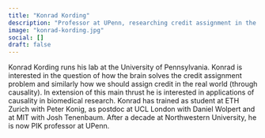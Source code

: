 ```yaml
---
title: "Konrad Kording"
description: "Professor at UPenn, researching credit assignment in the brain and causality in biomedical research. Trained at ETH Zurich, UCL, and MIT."
image: "konrad-kording.jpg"
social: []
draft: false
---
```

Konrad Kording runs his lab at the University of Pennsylvania. Konrad is interested in the question of how the brain solves the credit assignment problem and similarly how we should assign credit in the real world (through causality).
In extension of this main thrust he is interested in applications of causality in biomedical research. Konrad has trained as student at ETH Zurich with Peter Konig, as postdoc at UCL London with Daniel Wolpert and at MIT with Josh Tenenbaum. After a decade at Northwestern University, he is now PIK professor at UPenn.
